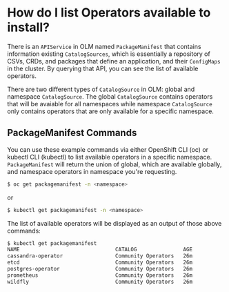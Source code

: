 # How do I list Operators available to install?

There is an `APIService` in OLM named `PackageManifest` that contains information existing `CatalogSources`, which is essentially a repository of CSVs, CRDs, and packages that define an application, and their `ConfigMaps` in the cluster. By querying that API, you can see the list of available operators.

There are two different types of `CatalogSource` in OLM: global and namespace `CatalogSource`. The global `CatalogSource` contains operators that will be avaiable for all namespaces while namespace `CatalogSource` only contains operators that are only available for a specific namespace.

## PackageManifest Commands

You can use these example commands via either OpenShift CLI (oc) or kubectl CLI (kubectl) to list available operators in a specific namespace. `PackageManifest` will return the union of global, which are available globally, and namespace operators in namespace you're requesting.

```bash
$ oc get packagemanifest -n <namespace>
```

or

```bash
$ kubectl get packagemanifest -n <namespace>
```

The list of available operators will be displayed as an output of those above commands:

```bash
$ kubectl get packagemanifest
NAME                               CATALOG               AGE
cassandra-operator                 Community Operators   26m
etcd                               Community Operators   26m
postgres-operator                  Community Operators   26m
prometheus                         Community Operators   26m
wildfly                            Community Operators   26m
```
